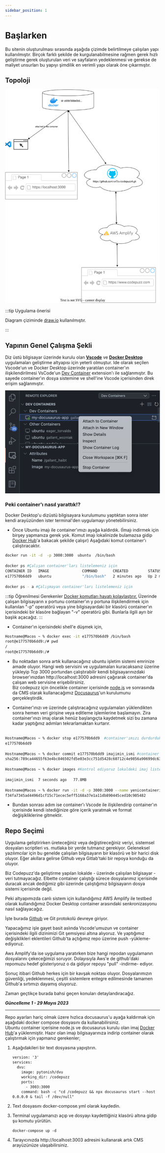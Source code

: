 ```yaml
---
sidebar_position: 1
---
```


# Başlarken 

Bu sitenin oluşturulması sırasında aşağıda çizimde belirtilmeye çalışılan yapı kullanılmıştır.  Birçok farklı şekilde de kurgulanabilmesine rağmen gerek hızlı geliştirme gerek oluşturulan veri ve sayfaların yedeklenmesi ve gerekse de maliyet unsurları bu yapıyı şimdilik en verimli yapı olarak öne çıkarmıştır.

## Topoloji  

  ![Testbed ve Devbed](codepuzz_dev_topology.drawio.svg)


:::tip Uygulama önerisi

Diagram çiziminde [draw.io](https://app.diagrams.net) kullanılmıştır.

:::

## Yapının Genel Çalışma Şekli  

Diz üstü bilgisayar üzerinde kurulu olan **[Vscode](https://code.visualstudio.com)** ve **[Docker Desktop](https://www.docker.com/products/docker-desktop/)** uygulamaları geliştirme altyapısı için yeterli olmuştur.  Ide olarak seçilen Vscode'un ve Docker Desktop üzerinde yaratılan container'ın ilişkilendirilmesi VsCode'un [Dev Container](https://code.visualstudio.com/docs/devcontainers/attach-container) extension'ı ile sağlanmıştır.  Bu sayede container'ın dosya sistemine ve shell'ine Vscode içerisinden direk erişim sağlanmıştır.

![DevContainersEkranGörüntüsü](DevContainersScreenshot.png)

### Peki container'ı nasıl yarattık!? 

Docker Desktop'u dizüstü bilgisayara kurulumunu yaptıktan sonra ister kendi arayüzünden ister terminal'den uygulamayı yönetebilirsiniz.  

* Önce Ubuntu imajı ile container'ımızı ayağa kaldırdık. (İmajı indirmek için birşey yapmanıza gerek yok. Komut imajı lokalinizde bulamazsa gidip [Docker Hub](https://hub.docker.com/)'a bakacak şekilde çalışır) Aşağıdaki komut container'ı çalıştıracaktır.

```bash
docker run -it -d  -p 3000:3000  ubuntu  /bin/bash  

docker ps #Çalışan container'ları listelemeniz için
CONTAINER ID   IMAGE               COMMAND       CREATED         STATUS         PORTS                    NAMES
e177570b6dd9   ubuntu              "/bin/bash"   2 minutes ago   Up 2 minutes   0.0.0.0:3000->3000/tcp   funny_jang

docker ps - a #Çalışmayan container'ları listelemeniz için

````

:::tip Öğrenilmesi Gerekenler
[Docker komutları hayatı kolaylaştırır.](https://docs.docker.com/engine/reference/commandline/cli/) Üzerinde çalışan bilgisayarın x portunu container'ın y portuna ilişkilendirmek için kullanılan "-p" operatörü veya yine bilgisayardaki bir klasörü container'ın içerisindeki bir klasöre bağlayan "-v" operatörü gibi.  Bunlarla ilgili ayrı bir başlık açacağız.
:::

* Container'ın içerisindeki shell'e düşmek için,

```bash
Hostname@Macos ~ % docker exec -it e177570b6dd9 /bin/bash
root@e177570b6dd9:/# pwd
/
root@e177570b6dd9:/# 
````
* Bu noktadan sonra artık kullanacağınız ubuntu işletim sistemi emrinize amade oluyor.  Hangi web servisini ve uygulamaları kuracaksanız üzerine yükleyip Tcp 3000 portundan çalıştırabilir kendi bilgisayarınızdaki browser'ınızdan http://localhost:3000 adresini çağırarak container'da çalışan web servisine erişebilirsiniz.  
Biz codepuzz için öncelikle container içerisinde [node.js](https://nodejs.org/en) ve sonrasında da CMS olarak kullanacağımız [Docusaurus](https://docusaurus.io/)'un kurulumunu gerçekleştirdik.  

* Container'ınızı ve üzerinde çalıştıracağınız uygulamaları yüklendikten sonra hemen veri girişine veya editleme işlemlerine başlamayın.  Zira container'ınızı imaj olarak henüz başlangıçta kaydetmek sizi bu zamana kadar yaptığınız adımları tekrarlamaktan kurtarır.

```bash

Hostname@Macos ~ % docker stop e177570b6dd9  #container'ımızı durdurduk.
e177570b6dd9  

Hostname@Macos ~ % docker commit e177570b6dd9 imajimin_ismi #container'ımızı imaj olarak kaydettik.
sha256:789ca44655f63e4bc846502fd5e03e3cc751d5428c60712c4e9856a90699dc63

Hostname@Macos ~ % docker images #Kontrol ediyoruz lokaldeki imaj listemizden. Bundan sonra istediğimiz gibi açıp kullanabiliriz.

imajimin_ismi  7 seconds ago   77.8MB                                                           latest                                                 789ca44655f6   

Hostname@Macos ~ % docker run -it -d -p 3000:3000 --name yenicontainerim imajimin_ismi #Yeni imajımla içini editleyeceğim yeni bir container açabiliriz artık
f34fa7345ad4496d1cf15c71ecec5eff5168a37e1a11db890445ced10c905482
```

* Bundan sonrası adım ise container'ı Vscode ile ilişkilendirip container'ın içerisinde kendi istediğinize göre içerik yaratmak ve format değişikliklerine gitmektir.  

## Repo Seçimi

Uygulama geliştirirken üreteceğiniz veya değiştireceğiniz veriyi, sistemsel dosyaları scriptleri vs. mutlaka bir yerde tutmanız gerekiyor. Geleneksel yazılımcılar için bu genelde çalışılan bilgisayarın bir klasörü ve bir harici disk oluyor.  Eğer akıllara gelirse Github veya Gitlab'taki bir repoya konduğu da oluyor.

Biz Codepuzz'da geliştirme yapılan lokalde - üzerinde çalışılan bilgisayar - veri tutmayacağız. Elbette container çalıştığı sürece dosyalarımız içerisinde duracak ancak dediğimiz gibi üzerinde çalıştığımız bilgisayarın dosya sistemi içerisinde değil.

Peki altyapımızda canlı sistem için kullandığımız AWS Amplify ile testbed olarak kullandığımız Docker Desktop container arasındaki senkronizasyonu nasıl sağlayacağız.  

İşte burada [Github](https://github.com) ve Git protokolü devreye giriyor.  

Yapacağımız işle gayet basit aslında Vscode'umuzun ve container içerisindeki ilgili dizinimizi Git şemsiyesi altına alıyoruz. Ve yaptığımız değişiklikleri eklentileri Github'ta açtığımız repo üzerine push -yükleme- ediyoruz. 

Aws Amplify'da ise uygulama yaratırken bize hangi repodan uygulamanın dosyalarını çekeceğimizi soruyor. Dolayısıyla Aws'e de github'daki repomuzu hedef gösteriyoruz o da gidiyor repoyu "pull" -indirme- ediyor.

Sonuç itibari Github herkes için bir kavşak noktası oluyor.  Dosyalarımızın güvenliği, yedeklenmesi, çeşitli sistemlere entegre edilmesinde tamamen Github'a sırtımızı dayamış oluyoruz.

Zaman geçtikçe burada bahsi geçen konuları detaylandıracağız.   





_**Güncelleme 1 - 29 Mayıs 2023**_
***

Repo ayarları hariç olmak üzere hızlıca docusaurus'u ayağa kaldırmak için aşağıdaki docker compose dosyasını da kullanabilirsiniz.  
Ubuntu container içerisine node.js ve docusaurus kurulu olan imaj [Docker Hub](https://hub.docker.com/r/pytonish/dvu)'a yüklenmiştir.  Hazır olan imajı bilgisayarınıza indirip container olarak çalıştırmak için yapmanız gerekenler;

1. Aşağıdakileri bir text dosyasına yapıştırın.  

    ```
    version: '3'
    services:
      dvu:
        image: pytonish/dvu
        working_dir: /codepuzz
        ports:
          - 3003:3000
        command: bash -c "cd /codepuzz && npx docusaurus start --host 0.0.0.0 & tail -f /dev/null"  

    ```
2.  Text dosyasını docker-compose.yml olarak kaydedin.  

3. Terminal uygulamanızı açıp ve dosyayı kaydettiğiniz klasörü altına gidip şu komutu yürütün.

    ```docker-compose up -d ```  

4. Tarayıcınızda http://localhost:3003 adresini kullanarak artık CMS arayüzünüze ulaşabilirsiniz.
